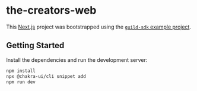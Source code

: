 # the-creators-web

This [Next.js](https://nextjs.org/) project was bootstrapped using the [`guild-sdk` example project](https://github.com/guildxyz/guild-sdk/tree/main/examples/next-js).

## Getting Started

Install the dependencies and run the development server:

```bash
npm install
npx @chakra-ui/cli snippet add
npm run dev
```
